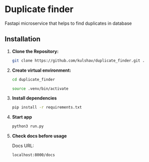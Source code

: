  # Duplicate finder 
Fastapi microservice that helps to find duplicates in database

## Installation
1. **Clone the Repository:**

   ```bash
   git clone https://github.com/kulshav/duplicate_finder.git .
   ```
   
2. **Create virtual environment:**
   
   ```bash
   cd duplicate_finder
   
   source .venv/bin/activate
   ```
   
3. **Install dependencies**
   
   ```bash
   pip install -r requirements.txt
   ```
   
4. **Start app**
   
   ```bash
   python3 run.py
   ```
   
5. **Check docs before usage**
   
   Docs URL:
   ```bash
   localhost:8000/docs
   ```
   